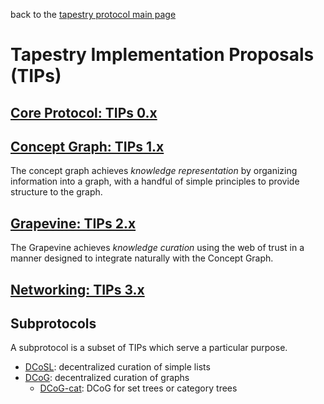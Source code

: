 back to the [tapestry protocol main page](https://github.com/wds4/tapestry-protocol/blob/main/README.md)

Tapestry Implementation Proposals (TIPs)
=====

## [Core Protocol: TIPs 0.x](core-protocol)

## [Concept Graph: TIPs 1.x](concept-graph)

The concept graph achieves *knowledge representation* by organizing information into a graph, with a handful of simple principles to provide structure to the graph.

## [Grapevine: TIPs 2.x](grapevine)

The Grapevine achieves *knowledge curation* using the web of trust in a manner designed to integrate naturally with the Concept Graph.

## [Networking: TIPs 3.x](networking)

## Subprotocols

A subprotocol is a subset of TIPs which serve a particular purpose.

- [DCoSL](subprotocols/DCoSL.md): decentralized curation of simple lists
- [DCoG](subprotocols/DCoG.md): decentralized curation of graphs
  - [DCoG-cat](subprotocols/DCoG-cat.md): DCoG for set trees or category trees



